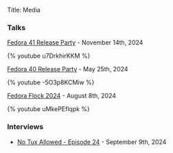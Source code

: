 Title: Media
### Talks

[Fedora 41 Release Party](https://www.youtube.com/watch?v=u7DrkhirKKM&) - November 14th, 2024

{% youtube u7DrkhirKKM %}

[Fedora 40 Release Party](https://youtu.be/-5O3p8KCMiw?si=_6dX56pWirDx_qt7) - May 25th, 2024

{% youtube -5O3p8KCMiw %}

[Fedora Flock 2024](https://youtu.be/uMkePEflqpk?si=-anE9qHwmamzs0bv) - August 8th, 2024

{% youtube uMkePEflqpk %}

### Interviews

- [No Tux Allowed - Episode 24](https://show.tuxbase.com/@nta/episodes/weve-done-ublue-it-now) - September 9th, 2024
